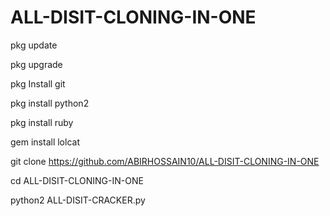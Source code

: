 # ALL-DISIT-CLONING-IN-ONE

pkg update 

pkg upgrade 

pkg Install git

pkg install python2

pkg install ruby 

gem install lolcat 

git clone https://github.com/ABIRHOSSAIN10/ALL-DISIT-CLONING-IN-ONE

cd ALL-DISIT-CLONING-IN-ONE

python2 ALL-DISIT-CRACKER.py

